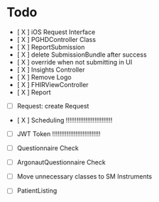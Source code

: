 #  Todo

- [ X ] iOS Request Interface
- [ X ] PGHDController Class
- [ X ] ReportSubmission
- [ X ] delete SubmissionBundle after success
- [ X ] override when not submitting in UI
- [ X ] Insights Controller
- [ X ] Remove Logo
- [ X ] FHIRViewController
- [ X ] Report
- [  ] Request: create Request
- [ X ] Scheduling                     !!!!!!!!!!!!!!!!!!!!!!!!!!
- [  ] JWT Token                     !!!!!!!!!!!!!!!!!!!!!!!!!!!
- [   ] Questionnaire Check
- [   ] ArgonautQuestionnaire Check
- [   ] Move unnecessary classes to SM Instruments
- [   ] PatientListing

